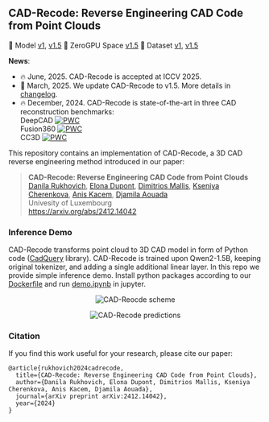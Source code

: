 ## CAD-Recode: Reverse Engineering CAD Code from Point Clouds

:hugs: Model [v1](https://huggingface.co/filapro/cad-recode), [v1.5](https://huggingface.co/filapro/cad-recode-v1.5) :hugs: ZeroGPU Space [v1.5](https://huggingface.co/spaces/filapro/cad-recode) :hugs: Dataset [v1](https://huggingface.co/datasets/filapro/cad-recode), [v1.5](https://huggingface.co/datasets/filapro/cad-recode-v1.5)

**News**:
 * :fire: June, 2025. CAD-Recode is accepted at ICCV 2025.
 * :rocket: March, 2025. We update CAD-Recode to v1.5. More details in [changelog](CHANGELOG.md).
 * :fire: December, 2024. CAD-Recode is state-of-the-art in three CAD reconstruction benchmarks: <br>
  DeepCAD [![PWC](https://img.shields.io/endpoint.svg?url=https://paperswithcode.com/badge/cad-recode-reverse-engineering-cad-code-from/cad-reconstruction-on-deepcad)](https://paperswithcode.com/sota/cad-reconstruction-on-deepcad?p=cad-recode-reverse-engineering-cad-code-from) <br>
  Fusion360 [![PWC](https://img.shields.io/endpoint.svg?url=https://paperswithcode.com/badge/cad-recode-reverse-engineering-cad-code-from/cad-reconstruction-on-fusion-360-gallery)](https://paperswithcode.com/sota/cad-reconstruction-on-fusion-360-gallery?p=cad-recode-reverse-engineering-cad-code-from) <br>
  CC3D [![PWC](https://img.shields.io/endpoint.svg?url=https://paperswithcode.com/badge/cad-recode-reverse-engineering-cad-code-from/cad-reconstruction-on-cc3d)](https://paperswithcode.com/sota/cad-reconstruction-on-cc3d?p=cad-recode-reverse-engineering-cad-code-from)

This repository contains an implementation of CAD-Recode, a 3D CAD reverse engineering method introduced in our paper:

> **CAD-Recode: Reverse Engineering CAD Code from Point Clouds**<br>
> [Danila Rukhovich](https://github.com/filaPro),
> [Elona Dupont](https://scholar.google.com/citations?user=i9J6YFMAAAAJ),
> [Dimitrios Mallis](https://scholar.google.com/citations?user=Gfc5ZXoAAAAJ),
> [Kseniya Cherenkova](https://scholar.google.com/citations?user=VepvFBkAAAAJ),
> [Anis Kacem](https://scholar.google.com/citations?user=K3EWusMAAAAJ),
> [Djamila Aouada](https://scholar.google.com/citations?user=WBmJVSkAAAAJ) <br>
> Univesity of Luxembourg <br>
> https://arxiv.org/abs/2412.14042

### Inference Demo

CAD-Recode transforms point cloud to 3D CAD model in form of Python code ([CadQuery](https://github.com/CadQuery/cadquery) library). CAD-Recode is trained upon Qwen2-1.5B, keeping original tokenizer, and adding a single additional linear layer. 
In this repo we provide simple inference demo. Install python packages according to our [Dockerfile](Dockerfile) and run [demo.ipynb](demo.ipynb) in jupyter.

<p align="center">
  <img src="https://github.com/user-attachments/assets/8f127e71-628d-48f1-80f4-df4f645dd3fe" alt="CAD-Reocde scheme"/>
</p>
<p align="center">
  <img src="https://github.com/user-attachments/assets/90c06dbd-3563-45a5-968e-91fc5b768213" alt="CAD-Recode predictions"/>
</p>

### Citation

If you find this work useful for your research, please cite our paper:

```
@article{rukhovich2024cadrecode,
  title={CAD-Recode: Reverse Engineering CAD Code from Point Clouds},
  author={Danila Rukhovich, Elona Dupont, Dimitrios Mallis, Kseniya Cherenkova, Anis Kacem, Djamila Aouada},
  journal={arXiv preprint arXiv:2412.14042},
  year={2024}
}
```
